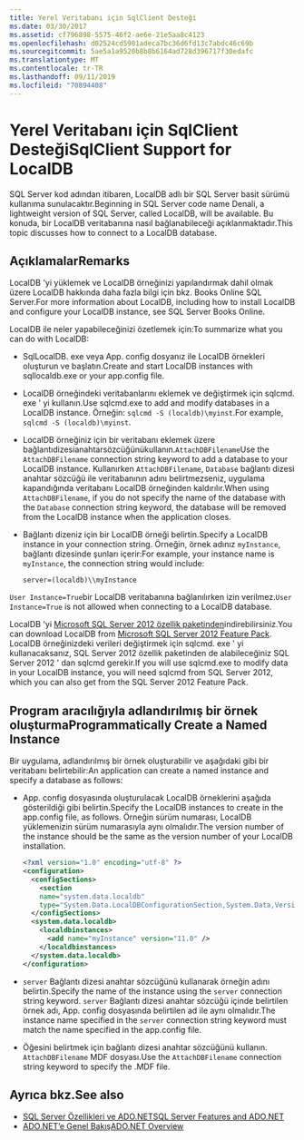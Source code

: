 ```yaml
---
title: Yerel Veritabanı için SqlClient Desteği
ms.date: 03/30/2017
ms.assetid: cf796898-5575-46f2-ae6e-21e5aa8c4123
ms.openlocfilehash: d02524cd5901adeca7bc36d6fd13c7abdc46c69b
ms.sourcegitcommit: 5ae5a1a9520b8b8b6164ad728d396717f30edafc
ms.translationtype: MT
ms.contentlocale: tr-TR
ms.lasthandoff: 09/11/2019
ms.locfileid: "70894408"
---
```

# <a name="sqlclient-support-for-localdb"></a><span data-ttu-id="6b0ba-102">Yerel Veritabanı için SqlClient Desteği</span><span class="sxs-lookup"><span data-stu-id="6b0ba-102">SqlClient Support for LocalDB</span></span>
<span data-ttu-id="6b0ba-103">SQL Server kod adından itibaren, LocalDB adlı bir SQL Server basit sürümü kullanıma sunulacaktır.</span><span class="sxs-lookup"><span data-stu-id="6b0ba-103">Beginning in SQL Server code name Denali, a lightweight version of SQL Server, called LocalDB, will be available.</span></span> <span data-ttu-id="6b0ba-104">Bu konuda, bir LocalDB veritabanına nasıl bağlanabileceği açıklanmaktadır.</span><span class="sxs-lookup"><span data-stu-id="6b0ba-104">This topic discusses how to connect to a LocalDB database.</span></span>  
  
## <a name="remarks"></a><span data-ttu-id="6b0ba-105">Açıklamalar</span><span class="sxs-lookup"><span data-stu-id="6b0ba-105">Remarks</span></span>  
 <span data-ttu-id="6b0ba-106">LocalDB 'yi yüklemek ve LocalDB örneğinizi yapılandırmak dahil olmak üzere LocalDB hakkında daha fazla bilgi için bkz. Books Online SQL Server.</span><span class="sxs-lookup"><span data-stu-id="6b0ba-106">For more information about LocalDB, including how to install LocalDB and configure your LocalDB instance, see SQL Server Books Online.</span></span>  
  
 <span data-ttu-id="6b0ba-107">LocalDB ile neler yapabileceğinizi özetlemek için:</span><span class="sxs-lookup"><span data-stu-id="6b0ba-107">To summarize what you can do with LocalDB:</span></span>  
  
- <span data-ttu-id="6b0ba-108">SqlLocalDB. exe veya App. config dosyanız ile LocalDB örnekleri oluşturun ve başlatın.</span><span class="sxs-lookup"><span data-stu-id="6b0ba-108">Create and start LocalDB instances with sqllocaldb.exe or your app.config file.</span></span>  
  
- <span data-ttu-id="6b0ba-109">LocalDB örneğindeki veritabanlarını eklemek ve değiştirmek için sqlcmd. exe ' yi kullanın.</span><span class="sxs-lookup"><span data-stu-id="6b0ba-109">Use sqlcmd.exe to add and modify databases in a LocalDB instance.</span></span> <span data-ttu-id="6b0ba-110">Örneğin: `sqlcmd -S (localdb)\myinst`.</span><span class="sxs-lookup"><span data-stu-id="6b0ba-110">For example, `sqlcmd -S (localdb)\myinst`.</span></span>  
  
- <span data-ttu-id="6b0ba-111">LocalDB örneğiniz için bir veritabanı eklemek üzere bağlantıdizesianahtarsözcüğünükullanın.`AttachDBFilename`</span><span class="sxs-lookup"><span data-stu-id="6b0ba-111">Use the `AttachDBFilename` connection string keyword to add a database to your LocalDB instance.</span></span> <span data-ttu-id="6b0ba-112">Kullanırken `AttachDBFilename`, `Database` bağlantı dizesi anahtar sözcüğü ile veritabanının adını belirtmezseniz, uygulama kapandığında veritabanı LocalDB örneğinden kaldırılır.</span><span class="sxs-lookup"><span data-stu-id="6b0ba-112">When using `AttachDBFilename`, if you do not specify the name of the database with the `Database` connection string keyword, the database will be removed from the LocalDB instance when the application closes.</span></span>  
  
- <span data-ttu-id="6b0ba-113">Bağlantı dizeniz için bir LocalDB örneği belirtin.</span><span class="sxs-lookup"><span data-stu-id="6b0ba-113">Specify a LocalDB instance in your connection string.</span></span> <span data-ttu-id="6b0ba-114">Örneğin, örnek adınız `myInstance`, bağlantı dizesinde şunları içerir:</span><span class="sxs-lookup"><span data-stu-id="6b0ba-114">For example, your instance name is `myInstance`, the connection string would include:</span></span>  
  
    `server=(localdb)\\myInstance`  
  
 <span data-ttu-id="6b0ba-115">`User Instance=True`bir LocalDB veritabanına bağlanılırken izin verilmez.</span><span class="sxs-lookup"><span data-stu-id="6b0ba-115">`User Instance=True` is not allowed when connecting to a LocalDB database.</span></span>  
  
 <span data-ttu-id="6b0ba-116">LocalDB 'yi [Microsoft SQL Server 2012 özellik paketinden](https://www.microsoft.com/download/en/details.aspx?id=29065)indirebilirsiniz.</span><span class="sxs-lookup"><span data-stu-id="6b0ba-116">You can download LocalDB from [Microsoft SQL Server 2012 Feature Pack](https://www.microsoft.com/download/en/details.aspx?id=29065).</span></span> <span data-ttu-id="6b0ba-117">LocalDB örneğinizdeki verileri değiştirmek için sqlcmd. exe ' yi kullanacaksanız, SQL Server 2012 özellik paketinden de alabileceğiniz SQL Server 2012 ' dan sqlcmd gerekir.</span><span class="sxs-lookup"><span data-stu-id="6b0ba-117">If you will use sqlcmd.exe to modify data in your LocalDB instance, you will need sqlcmd from SQL Server 2012, which you can also get from the SQL Server 2012 Feature Pack.</span></span>  
  
## <a name="programmatically-create-a-named-instance"></a><span data-ttu-id="6b0ba-118">Program aracılığıyla adlandırılmış bir örnek oluşturma</span><span class="sxs-lookup"><span data-stu-id="6b0ba-118">Programmatically Create a Named Instance</span></span>  
 <span data-ttu-id="6b0ba-119">Bir uygulama, adlandırılmış bir örnek oluşturabilir ve aşağıdaki gibi bir veritabanı belirtebilir:</span><span class="sxs-lookup"><span data-stu-id="6b0ba-119">An application can create a named instance and specify a database as follows:</span></span>  
  
- <span data-ttu-id="6b0ba-120">App. config dosyasında oluşturulacak LocalDB örneklerini aşağıda gösterildiği gibi belirtin.</span><span class="sxs-lookup"><span data-stu-id="6b0ba-120">Specify the LocalDB instances to create in the app.config file, as follows.</span></span>  <span data-ttu-id="6b0ba-121">Örneğin sürüm numarası, LocalDB yüklemenizin sürüm numarasıyla aynı olmalıdır.</span><span class="sxs-lookup"><span data-stu-id="6b0ba-121">The version number of the instance should be the same as the version number of your LocalDB installation.</span></span>  
  
    ```xml  
    <?xml version="1.0" encoding="utf-8" ?>  
    <configuration>  
      <configSections>  
        <section  
        name="system.data.localdb"  
        type="System.Data.LocalDBConfigurationSection,System.Data,Version=4.0.0.0,Culture=neutral,PublicKeyToken=b77a5c561934e089"/>  
      </configSections>  
      <system.data.localdb>  
        <localdbinstances>  
          <add name="myInstance" version="11.0" />  
        </localdbinstances>  
      </system.data.localdb>  
    </configuration>  
    ```  
  
- <span data-ttu-id="6b0ba-122">`server` Bağlantı dizesi anahtar sözcüğünü kullanarak örneğin adını belirtin.</span><span class="sxs-lookup"><span data-stu-id="6b0ba-122">Specify the name of the instance using the `server` connection string keyword.</span></span>  <span data-ttu-id="6b0ba-123">`server` Bağlantı dizesi anahtar sözcüğü içinde belirtilen örnek adı, App. config dosyasında belirtilen ad ile aynı olmalıdır.</span><span class="sxs-lookup"><span data-stu-id="6b0ba-123">The instance name specified in the `server` connection string keyword must match the name specified in the app.config file.</span></span>  
  
- <span data-ttu-id="6b0ba-124">Öğesini belirtmek için bağlantı dizesi anahtar sözcüğünü kullanın. `AttachDBFilename` MDF dosyası.</span><span class="sxs-lookup"><span data-stu-id="6b0ba-124">Use the `AttachDBFilename` connection string keyword to specify the .MDF file.</span></span>  
  
## <a name="see-also"></a><span data-ttu-id="6b0ba-125">Ayrıca bkz.</span><span class="sxs-lookup"><span data-stu-id="6b0ba-125">See also</span></span>

- [<span data-ttu-id="6b0ba-126">SQL Server Özellikleri ve ADO.NET</span><span class="sxs-lookup"><span data-stu-id="6b0ba-126">SQL Server Features and ADO.NET</span></span>](sql-server-features-and-adonet.md)
- [<span data-ttu-id="6b0ba-127">ADO.NET’e Genel Bakış</span><span class="sxs-lookup"><span data-stu-id="6b0ba-127">ADO.NET Overview</span></span>](../ado-net-overview.md)
